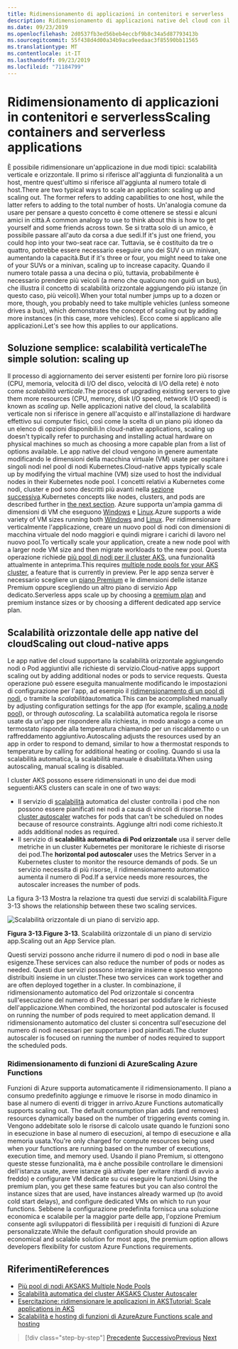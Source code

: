 ```yaml
---
title: Ridimensionamento di applicazioni in contenitori e serverless
description: Ridimensionamento di applicazioni native del cloud con il servizio Azure Kubernetes per soddisfare le richieste degli utenti aumentando le risorse di singoli computer o aumentando il numero di macchine virtuali in un cluster di applicazioni.
ms.date: 09/23/2019
ms.openlocfilehash: 2d0537fb3ed56beb4eccbf9b8c34a5d87793413b
ms.sourcegitcommit: 55f438d4d00a34b9aca9eedaac3f85590bb11565
ms.translationtype: MT
ms.contentlocale: it-IT
ms.lasthandoff: 09/23/2019
ms.locfileid: "71184799"
---
```

# <a name="scaling-containers-and-serverless-applications"></a><span data-ttu-id="aa146-103">Ridimensionamento di applicazioni in contenitori e serverless</span><span class="sxs-lookup"><span data-stu-id="aa146-103">Scaling containers and serverless applications</span></span>

<span data-ttu-id="aa146-104">È possibile ridimensionare un'applicazione in due modi tipici: scalabilità verticale e orizzontale. Il primo si riferisce all'aggiunta di funzionalità a un host, mentre quest'ultimo si riferisce all'aggiunta al numero totale di host.</span><span class="sxs-lookup"><span data-stu-id="aa146-104">There are two typical ways to scale an application: scaling up and scaling out. The former refers to adding capabilities to one host, while the latter refers to adding to the total number of hosts.</span></span> <span data-ttu-id="aa146-105">Un'analogia comune da usare per pensare a questo concetto è come ottenere se stessi e alcuni amici in città.</span><span class="sxs-lookup"><span data-stu-id="aa146-105">A common analogy to use to think about this is how to get yourself and some friends across town.</span></span> <span data-ttu-id="aa146-106">Se si tratta solo di un amico, è possibile passare all'auto da corsa a due sedi.</span><span class="sxs-lookup"><span data-stu-id="aa146-106">If it's just one friend, you could hop into your two-seat race car.</span></span> <span data-ttu-id="aa146-107">Tuttavia, se è costituito da tre o quattro, potrebbe essere necessario eseguire uno dei SUV o un minivan, aumentando la capacità.</span><span class="sxs-lookup"><span data-stu-id="aa146-107">But if it's three or four, you might need to take one of your SUVs or a minivan, scaling up to increase capacity.</span></span> <span data-ttu-id="aa146-108">Quando il numero totale passa a una decina o più, tuttavia, probabilmente è necessario prendere più veicoli (a meno che qualcuno non guidi un bus), che illustra il concetto di scalabilità orizzontale aggiungendo più istanze (in questo caso, più veicoli).</span><span class="sxs-lookup"><span data-stu-id="aa146-108">When your total number jumps up to a dozen or more, though, you probably need to take multiple vehicles (unless someone drives a bus), which demonstrates the concept of scaling out by adding more instances (in this case, more vehicles).</span></span> <span data-ttu-id="aa146-109">Ecco come si applicano alle applicazioni.</span><span class="sxs-lookup"><span data-stu-id="aa146-109">Let's see how this applies to our applications.</span></span>

## <a name="the-simple-solution-scaling-up"></a><span data-ttu-id="aa146-110">Soluzione semplice: scalabilità verticale</span><span class="sxs-lookup"><span data-stu-id="aa146-110">The simple solution: scaling up</span></span>

<span data-ttu-id="aa146-111">Il processo di aggiornamento dei server esistenti per fornire loro più risorse (CPU, memoria, velocità di I/O del disco, velocità di I/O della rete) è noto come *scalabilità verticale*.</span><span class="sxs-lookup"><span data-stu-id="aa146-111">The process of upgrading existing servers to give them more resources (CPU, memory, disk I/O speed, network I/O speed) is known as *scaling up*.</span></span> <span data-ttu-id="aa146-112">Nelle applicazioni native del cloud, la scalabilità verticale non si riferisce in genere all'acquisto e all'installazione di hardware effettivo sui computer fisici, così come la scelta di un piano più idoneo da un elenco di opzioni disponibili.</span><span class="sxs-lookup"><span data-stu-id="aa146-112">In cloud-native applications, scaling up doesn't typically refer to purchasing and installing actual hardware on physical machines so much as choosing a more capable plan from a list of options available.</span></span> <span data-ttu-id="aa146-113">Le app native del cloud vengono in genere aumentate modificando le dimensioni della macchina virtuale (VM) usate per ospitare i singoli nodi nel pool di nodi Kubernetes.</span><span class="sxs-lookup"><span data-stu-id="aa146-113">Cloud-native apps typically scale up by modifying the virtual machine (VM) size used to host the individual nodes in their Kubernetes node pool.</span></span> <span data-ttu-id="aa146-114">I concetti relativi a Kubernetes come nodi, cluster e pod sono descritti più avanti nella [sezione successiva](leverage-containers-orchestrators.md).</span><span class="sxs-lookup"><span data-stu-id="aa146-114">Kubernetes concepts like nodes, clusters, and pods are described further in [the next section](leverage-containers-orchestrators.md).</span></span> <span data-ttu-id="aa146-115">Azure supporta un'ampia gamma di dimensioni di VM che eseguono [Windows](https://docs.microsoft.com/azure/virtual-machines/windows/sizes?toc=%2fazure%2fvirtual-machines%2fwindows%2ftoc.json) e [Linux](https://docs.microsoft.com/azure/virtual-machines/linux/sizes).</span><span class="sxs-lookup"><span data-stu-id="aa146-115">Azure supports a wide variety of VM sizes running both [Windows](https://docs.microsoft.com/azure/virtual-machines/windows/sizes?toc=%2fazure%2fvirtual-machines%2fwindows%2ftoc.json) and [Linux](https://docs.microsoft.com/azure/virtual-machines/linux/sizes).</span></span> <span data-ttu-id="aa146-116">Per ridimensionare verticalmente l'applicazione, creare un nuovo pool di nodi con dimensioni di macchina virtuale del nodo maggiori e quindi migrare i carichi di lavoro nel nuovo pool.</span><span class="sxs-lookup"><span data-stu-id="aa146-116">To vertically scale your application, create a new node pool with a larger node VM size and then migrate workloads to the new pool.</span></span> <span data-ttu-id="aa146-117">Questa operazione richiede [più pool di nodi per il cluster AKS](https://docs.microsoft.com/azure/aks/use-multiple-node-pools), una funzionalità attualmente in anteprima.</span><span class="sxs-lookup"><span data-stu-id="aa146-117">This requires [multiple node pools for your AKS cluster](https://docs.microsoft.com/azure/aks/use-multiple-node-pools), a feature that is currently in preview.</span></span> <span data-ttu-id="aa146-118">Per le app senza server è necessario scegliere un [piano Premium](https://docs.microsoft.com/azure/azure-functions/functions-scale) e le dimensioni delle istanze Premium oppure scegliendo un altro piano di servizio App dedicato.</span><span class="sxs-lookup"><span data-stu-id="aa146-118">Serverless apps scale up by choosing a [premium plan](https://docs.microsoft.com/azure/azure-functions/functions-scale) and premium instance sizes or by choosing a different dedicated app service plan.</span></span>

## <a name="scaling-out-cloud-native-apps"></a><span data-ttu-id="aa146-119">Scalabilità orizzontale delle app native del cloud</span><span class="sxs-lookup"><span data-stu-id="aa146-119">Scaling out cloud-native apps</span></span>

<span data-ttu-id="aa146-120">Le app native del cloud supportano la scalabilità orizzontale aggiungendo nodi o Pod aggiuntivi alle richieste di servizio.</span><span class="sxs-lookup"><span data-stu-id="aa146-120">Cloud-native apps support scaling out by adding additional nodes or pods to service requests.</span></span> <span data-ttu-id="aa146-121">Questa operazione può essere eseguita manualmente modificando le impostazioni di configurazione per l'app, ad esempio il [ridimensionamento di un pool di nodi](https://docs.microsoft.com/azure/aks/use-multiple-node-pools#scale-a-node-pool-manually), o tramite la *scalabilità*automatica.</span><span class="sxs-lookup"><span data-stu-id="aa146-121">This can be accomplished manually by adjusting configuration settings for the app (for example, [scaling a node pool](https://docs.microsoft.com/azure/aks/use-multiple-node-pools#scale-a-node-pool-manually)), or through *autoscaling*.</span></span> <span data-ttu-id="aa146-122">La scalabilità automatica regola le risorse usate da un'app per rispondere alla richiesta, in modo analogo a come un termostato risponde alla temperatura chiamando per un riscaldamento o un raffreddamento aggiuntivo.</span><span class="sxs-lookup"><span data-stu-id="aa146-122">Autoscaling adjusts the resources used by an app in order to respond to demand, similar to how a thermostat responds to temperature by calling for additional heating or cooling.</span></span> <span data-ttu-id="aa146-123">Quando si usa la scalabilità automatica, la scalabilità manuale è disabilitata.</span><span class="sxs-lookup"><span data-stu-id="aa146-123">When using autoscaling, manual scaling is disabled.</span></span>

<span data-ttu-id="aa146-124">I cluster AKS possono essere ridimensionati in uno dei due modi seguenti:</span><span class="sxs-lookup"><span data-stu-id="aa146-124">AKS clusters can scale in one of two ways:</span></span>

- <span data-ttu-id="aa146-125">Il servizio di [scalabilità](https://docs.microsoft.com/azure/aks/cluster-autoscaler) automatica del cluster controlla i pod che non possono essere pianificati nei nodi a causa di vincoli di risorse.</span><span class="sxs-lookup"><span data-stu-id="aa146-125">The [cluster autoscaler](https://docs.microsoft.com/azure/aks/cluster-autoscaler) watches for pods that can't be scheduled on nodes because of resource constraints.</span></span> <span data-ttu-id="aa146-126">Aggiunge altri nodi come richiesto.</span><span class="sxs-lookup"><span data-stu-id="aa146-126">It adds additional nodes as required.</span></span>
- <span data-ttu-id="aa146-127">Il servizio di **scalabilità automatica di Pod orizzontale** usa il server delle metriche in un cluster Kubernetes per monitorare le richieste di risorse dei pod.</span><span class="sxs-lookup"><span data-stu-id="aa146-127">The **horizontal pod autoscaler** uses the Metrics Server in a Kubernetes cluster to monitor the resource demands of pods.</span></span> <span data-ttu-id="aa146-128">Se un servizio necessita di più risorse, il ridimensionamento automatico aumenta il numero di Pod.</span><span class="sxs-lookup"><span data-stu-id="aa146-128">If a service needs more resources, the autoscaler increases the number of pods.</span></span>

<span data-ttu-id="aa146-129">La figura 3-13 Mostra la relazione tra questi due servizi di scalabilità.</span><span class="sxs-lookup"><span data-stu-id="aa146-129">Figure 3-13 shows the relationship between these two scaling services.</span></span>

![Scalabilità orizzontale di un piano di servizio app.](./media/aks-cluster-autoscaler.png)

<span data-ttu-id="aa146-131">**Figura 3-13**.</span><span class="sxs-lookup"><span data-stu-id="aa146-131">**Figure 3-13**.</span></span> <span data-ttu-id="aa146-132">Scalabilità orizzontale di un piano di servizio app.</span><span class="sxs-lookup"><span data-stu-id="aa146-132">Scaling out an App Service plan.</span></span>

<span data-ttu-id="aa146-133">Questi servizi possono anche ridurre il numero di pod o nodi in base alle esigenze.</span><span class="sxs-lookup"><span data-stu-id="aa146-133">These services can also reduce the number of pods or nodes as needed.</span></span> <span data-ttu-id="aa146-134">Questi due servizi possono interagire insieme e spesso vengono distribuiti insieme in un cluster.</span><span class="sxs-lookup"><span data-stu-id="aa146-134">These two services can work together and are often deployed together in a cluster.</span></span> <span data-ttu-id="aa146-135">In combinazione, il ridimensionamento automatico del Pod orizzontale si concentra sull'esecuzione del numero di Pod necessari per soddisfare le richieste dell'applicazione.</span><span class="sxs-lookup"><span data-stu-id="aa146-135">When combined, the horizontal pod autoscaler is focused on running the number of pods required to meet application demand.</span></span> <span data-ttu-id="aa146-136">Il ridimensionamento automatico del cluster si concentra sull'esecuzione del numero di nodi necessari per supportare i pod pianificati.</span><span class="sxs-lookup"><span data-stu-id="aa146-136">The cluster autoscaler is focused on running the number of nodes required to support the scheduled pods.</span></span>

### <a name="scaling-azure-functions"></a><span data-ttu-id="aa146-137">Ridimensionamento di funzioni di Azure</span><span class="sxs-lookup"><span data-stu-id="aa146-137">Scaling Azure Functions</span></span>

<span data-ttu-id="aa146-138">Funzioni di Azure supporta automaticamente il ridimensionamento. Il piano a consumo predefinito aggiunge e rimuove le risorse in modo dinamico in base al numero di eventi di trigger in arrivo.</span><span class="sxs-lookup"><span data-stu-id="aa146-138">Azure Functions automatically supports scaling out. The default consumption plan adds (and removes) resources dynamically based on the number of triggering events coming in.</span></span> <span data-ttu-id="aa146-139">Vengono addebitate solo le risorse di calcolo usate quando le funzioni sono in esecuzione in base al numero di esecuzioni, al tempo di esecuzione e alla memoria usata.</span><span class="sxs-lookup"><span data-stu-id="aa146-139">You're only charged for compute resources being used when your functions are running based on the number of executions, execution time, and memory used.</span></span> <span data-ttu-id="aa146-140">Usando il piano Premium, si ottengono queste stesse funzionalità, ma è anche possibile controllare le dimensioni dell'istanza usate, avere istanze già attivate (per evitare ritardi di avvio a freddo) e configurare VM dedicate su cui eseguire le funzioni.</span><span class="sxs-lookup"><span data-stu-id="aa146-140">Using the premium plan, you get these same features but you can also control the instance sizes that are used, have instances already warmed up (to avoid cold start delays), and configure dedicated VMs on which to run your functions.</span></span> <span data-ttu-id="aa146-141">Sebbene la configurazione predefinita fornisca una soluzione economica e scalabile per la maggior parte delle app, l'opzione Premium consente agli sviluppatori di flessibilità per i requisiti di funzioni di Azure personalizzate.</span><span class="sxs-lookup"><span data-stu-id="aa146-141">While the default configuration should provide an economical and scalable solution for most apps, the premium option allows developers flexibility for custom Azure Functions requirements.</span></span>

## <a name="references"></a><span data-ttu-id="aa146-142">Riferimenti</span><span class="sxs-lookup"><span data-stu-id="aa146-142">References</span></span>

- [<span data-ttu-id="aa146-143">Più pool di nodi AKS</span><span class="sxs-lookup"><span data-stu-id="aa146-143">AKS Multiple Node Pools</span></span>](https://docs.microsoft.com/azure/aks/use-multiple-node-pools)
- [<span data-ttu-id="aa146-144">Scalabilità automatica del cluster AKS</span><span class="sxs-lookup"><span data-stu-id="aa146-144">AKS Cluster Autoscaler</span></span>](https://docs.microsoft.com/azure/aks/cluster-autoscaler)
- [<span data-ttu-id="aa146-145">Esercitazione: ridimensionare le applicazioni in AKS</span><span class="sxs-lookup"><span data-stu-id="aa146-145">Tutorial: Scale applications in AKS</span></span>](https://docs.microsoft.com/azure/aks/tutorial-kubernetes-scale)
- [<span data-ttu-id="aa146-146">Scalabilità e hosting di funzioni di Azure</span><span class="sxs-lookup"><span data-stu-id="aa146-146">Azure Functions scale and hosting</span></span>](https://docs.microsoft.com/azure/azure-functions/functions-scale)

>[!div class="step-by-step"]
><span data-ttu-id="aa146-147">[Precedente](deploy-containers-azure.md)
>[Successivo](other-deployment-options.md)</span><span class="sxs-lookup"><span data-stu-id="aa146-147">[Previous](deploy-containers-azure.md)
[Next](other-deployment-options.md)</span></span>
